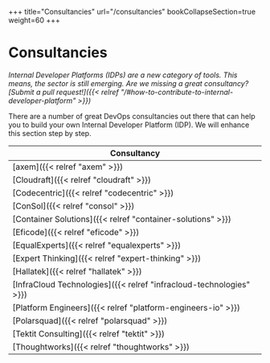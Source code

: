 +++
title="Consultancies"
url="/consultancies"
bookCollapseSection=true
weight=60
+++

# Consultancies

_Internal Developer Platforms (IDPs) are a new category of tools. This means, the sector is still emerging. Are we missing a great consultancy? [Submit a pull request!]({{< relref "/#how-to-contribute-to-internal-developer-platform" >}})_

There are a number of great DevOps consultancies out there that can help you to build your own Internal Developer Platform (IDP). We will enhance this section step by step.

| **Consultancy**                                              |
| ------------------------------------------------------------ |
| [axem]({{< relref "axem" >}})                                |
| [Cloudraft]({{< relref "cloudraft" >}})                      |
| [Codecentric]({{< relref "codecentric" >}})                  |
| [ConSol]({{< relref "consol" >}})                            |
| [Container Solutions]({{< relref "container-solutions" >}})  |
| [Eficode]({{< relref "eficode" >}})                          |
| [EqualExperts]({{< relref "equalexperts" >}})                |
| [Expert Thinking]({{< relref "expert-thinking" >}})          |
| [Hallatek]({{< relref "hallatek" >}})                        |
| [InfraCloud Technologies]({{< relref "infracloud-technologies" >}}) |
| [Platform Engineers]({{< relref "platform-engineers-io" >}}) |
| [Polarsquad]({{< relref "polarsquad" >}})                    |
| [Tektit Consulting]({{< relref "tektit" >}})                 |
| [Thoughtworks]({{< relref "thoughtworks" >}})                |
